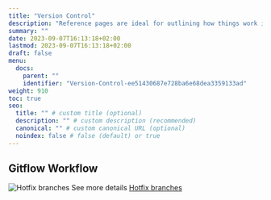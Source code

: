 ```yaml
---
title: "Version Control"
description: "Reference pages are ideal for outlining how things work in terse and clear terms."
summary: ""
date: 2023-09-07T16:13:18+02:00
lastmod: 2023-09-07T16:13:18+02:00
draft: false
menu:
  docs:
    parent: ""
    identifier: "Version-Control-ee51430687e728ba6e68dea3359133ad"
weight: 910
toc: true
seo:
  title: "" # custom title (optional)
  description: "" # custom description (recommended)
  canonical: "" # custom canonical URL (optional)
  noindex: false # false (default) or true
---
```


## Gitflow Workflow
![Hotfix branches](https://mergebase.com/blog/git-v-branching-model/images/git-V.webp)
See more details [Hotfix branches](https://www.atlassian.com/git/tutorials/comparing-workflows/gitflow-workflow)
